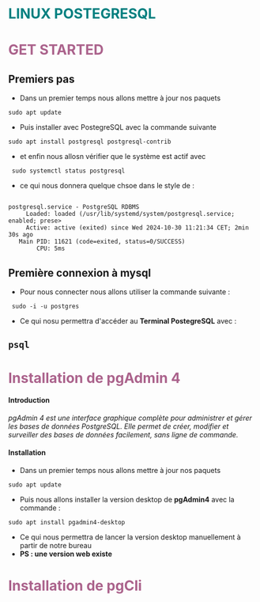 <h1 style="color: #008080;">LINUX POSTEGRESQL </h1>

<h1 style="color: #ab638c"> GET STARTED </h1>

## Premiers pas

- Dans un premier temps nous allons mettre à jour nos paquets

`sudo apt update`

- Puis installer avec PostegreSQL avec la commande suivante

`sudo apt install postgresql postgresql-contrib`

- et enfin nous allosn vérifier que le système est actif avec

` sudo systemctl status postgresql`

- ce qui nous donnera quelque chsoe dans le style de :

```

postgresql.service - PostgreSQL RDBMS
     Loaded: loaded (/usr/lib/systemd/system/postgresql.service; enabled; prese>
     Active: active (exited) since Wed 2024-10-30 11:21:34 CET; 2min 30s ago
   Main PID: 11621 (code=exited, status=0/SUCCESS)
        CPU: 5ms

```

## Première connexion à mysql

- Pour nous connecter nous allons utiliser la commande suivante :

` sudo -i -u postgres`

- Ce qui nosu permettra d'accéder au **Terminal PostegreSQL** avec :

## `psql`

<h1 style="color: #ab638c"> Installation de pgAdmin 4 </h1>

#### Introduction

_pgAdmin 4 est une interface graphique complète pour administrer et gérer les bases de données PostgreSQL. Elle permet de créer, modifier et surveiller des bases de données facilement, sans ligne de commande._

#### Installation

- Dans un premier temps nous allons mettre à jour nos paquets

`sudo apt update`

- Puis nous allons installer la version desktop de **pgAdmin4** avec la commande :

`sudo apt install pgadmin4-desktop `

- Ce qui nous permettra de lancer la version desktop manuellement à partir de notre bureau
- **PS : une version web existe**

<h1 style="color: #ab638c"> Installation de pgCli </h1>
